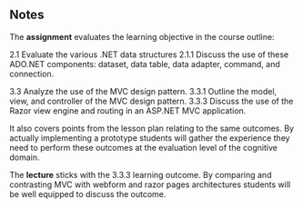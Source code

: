 ## Notes

The **assignment** evaluates the learning objective in the course outline:

2.1 Evaluate the various .NET data structures
	2.1.1 Discuss the use of these ADO.NET components: dataset, data table, data adapter, command, and connection.
	
3.3 Analyze the use of the MVC design pattern.
	3.3.1 Outline the model, view, and controller of the MVC design pattern.
	3.3.3 Discuss the use of the Razor view engine and routing in an ASP.NET MVC application.

It also covers points from the lesson plan relating to the same outcomes. By actually implementing a prototype students will gather the experience they need to perform these outcomes at the evaluation level of the cognitive domain.

The **lecture** sticks with the 3.3.3 learning outcome. By comparing and contrasting MVC with webform and razor pages architectures students will be well equipped to discuss the outcome.
